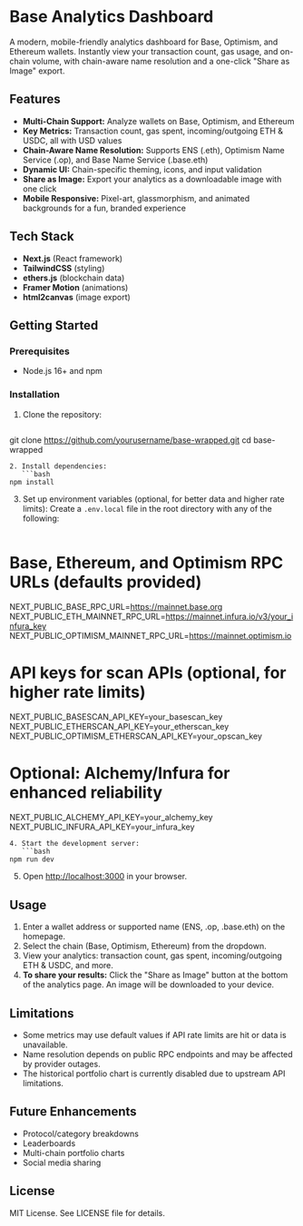 # Base Analytics Dashboard

A modern, mobile-friendly analytics dashboard for Base, Optimism, and Ethereum wallets. Instantly view your transaction count, gas usage, and on-chain volume, with chain-aware name resolution and a one-click "Share as Image" export.

## Features

- **Multi-Chain Support:** Analyze wallets on Base, Optimism, and Ethereum
- **Key Metrics:** Transaction count, gas spent, incoming/outgoing ETH & USDC, all with USD values
- **Chain-Aware Name Resolution:** Supports ENS (.eth), Optimism Name Service (.op), and Base Name Service (.base.eth)
- **Dynamic UI:** Chain-specific theming, icons, and input validation
- **Share as Image:** Export your analytics as a downloadable image with one click
- **Mobile Responsive:** Pixel-art, glassmorphism, and animated backgrounds for a fun, branded experience

## Tech Stack

- **Next.js** (React framework)
- **TailwindCSS** (styling)
- **ethers.js** (blockchain data)
- **Framer Motion** (animations)
- **html2canvas** (image export)

## Getting Started

### Prerequisites
- Node.js 16+ and npm

### Installation

1. Clone the repository:
   ```bash
git clone https://github.com/yourusername/base-wrapped.git
cd base-wrapped
```
2. Install dependencies:
   ```bash
npm install
```
3. Set up environment variables (optional, for better data and higher rate limits):
   Create a `.env.local` file in the root directory with any of the following:
   ```
# Base, Ethereum, and Optimism RPC URLs (defaults provided)
NEXT_PUBLIC_BASE_RPC_URL=https://mainnet.base.org
NEXT_PUBLIC_ETH_MAINNET_RPC_URL=https://mainnet.infura.io/v3/your_infura_key
NEXT_PUBLIC_OPTIMISM_MAINNET_RPC_URL=https://mainnet.optimism.io

# API keys for scan APIs (optional, for higher rate limits)
NEXT_PUBLIC_BASESCAN_API_KEY=your_basescan_key
NEXT_PUBLIC_ETHERSCAN_API_KEY=your_etherscan_key
NEXT_PUBLIC_OPTIMISM_ETHERSCAN_API_KEY=your_opscan_key

# Optional: Alchemy/Infura for enhanced reliability
NEXT_PUBLIC_ALCHEMY_API_KEY=your_alchemy_key
NEXT_PUBLIC_INFURA_API_KEY=your_infura_key
```
4. Start the development server:
   ```bash
npm run dev
```
5. Open [http://localhost:3000](http://localhost:3000) in your browser.

## Usage

1. Enter a wallet address or supported name (ENS, .op, .base.eth) on the homepage.
2. Select the chain (Base, Optimism, Ethereum) from the dropdown.
3. View your analytics: transaction count, gas spent, incoming/outgoing ETH & USDC, and more.
4. **To share your results:** Click the "Share as Image" button at the bottom of the analytics page. An image will be downloaded to your device.

## Limitations
- Some metrics may use default values if API rate limits are hit or data is unavailable.
- Name resolution depends on public RPC endpoints and may be affected by provider outages.
- The historical portfolio chart is currently disabled due to upstream API limitations.

## Future Enhancements
- Protocol/category breakdowns
- Leaderboards
- Multi-chain portfolio charts
- Social media sharing

## License

MIT License. See LICENSE file for details. 